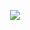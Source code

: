 <p align="center">
  <a href="https://github.com/git-huunhan/">
    <img src="https://scontent.xx.fbcdn.net/v/t1.15752-0/p280x280/117599849_772343076871159_348895583812153328_n.png?_nc_cat=108&_nc_sid=b96e70&_nc_ohc=JNo7Oe42qw4AX8FoEbt&_nc_ad=z-m&_nc_cid=0&_nc_ht=scontent.xx&oh=1a84d6713f0fd7ef3a4ed67c1b49bdee&oe=5F5EFAA2" />
  </a>
</p>

<!--
**git-huunhan/git-huunhan** is a ✨ _special_ ✨ repository because its `README.md` (this file) appears on your GitHub profile.

Here are some ideas to get you started:

- 🔭 I’m currently working on ...
- 🌱 I’m currently learning ...
- 👯 I’m looking to collaborate on ...
- 🤔 I’m looking for help with ...
- 💬 Ask me about ...
- 📫 How to reach me: ...
- 😄 Pronouns: ...
- ⚡ Fun fact: ...
-->
